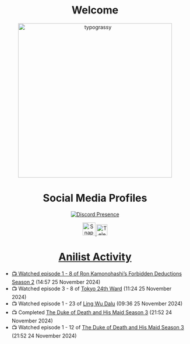 <div align="center">

# Welcome
<a href="https://github.com/kawarimidoll/typograssy">
    <img alt="typograssy" src="https://typograssy.deno.dev/api?text=%E3%82%88%E3%81%86%E3%81%93%E3%81%9D%E3%81%BF%E3%81%AA%E3%81%95%E3%82%93%20-%20Sheby--&&l0=none&l1=82d9d0&l2=027353&l3=038c4c&l4=01402e&bg=none&frame=none&speed=100&comment=" width="421.99">
</a>

</div>

<div align="center">

# Social Media Profiles

[![Discord Presence](https://lanyard.cnrad.dev/api/612532963938271232)](https://discord.com/users/612532963938271232)


<a href="https://www.snapchat.com/add/a.sheby" title="Snapchat Profile">
    <img src="https://www.freepnglogos.com/uploads/snapchat-logo-png-0.png" width="35" alt="Snapchat Logo" />


<a href="https://t.me/ASheby" title="Telegram Profile">
    <img src="https://www.freepnglogos.com/uploads/telegram-logo-png-0.png" width="30" alt="Telegram Logo" />


</div>

<div align="center">

# Anilist Activity

</div>

<!-- ANILIST_ACTIVITY:start -->

-   📺 Watched episode 1 - 8 of [Ron Kamonohashi’s Forbidden Deductions Season 2](https://anilist.co/anime/172355) (14:57 25 November 2024)
-   📺 Watched episode 3 - 8 of [Tokyo 24th Ward](https://anilist.co/anime/140643) (11:24 25 November 2024)
-   📺 Watched episode 1 - 23 of [Ling Wu Dalu](https://anilist.co/anime/179916) (09:36 25 November 2024)
-   📺 Completed [The Duke of Death and His Maid Season 3](https://anilist.co/anime/169584) (21:52 24 November 2024)
-   📺 Watched episode 1 - 12 of [The Duke of Death and His Maid Season 3](https://anilist.co/anime/169584) (21:52 24 November 2024)

<!-- ANILIST_ACTIVITY:end -->
